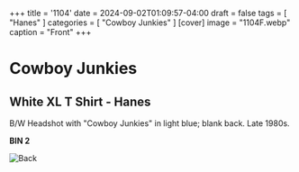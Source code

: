 +++
title = '1104'
date = 2024-09-02T01:09:57-04:00
draft = false
tags = [ "Hanes" ]
categories = [ "Cowboy Junkies" ]
[cover]
image = "1104F.webp"
caption = "Front"
+++
# Cowboy Junkies
## White XL T Shirt - Hanes

B/W Headshot with "Cowboy Junkies" in light blue; blank back. Late 1980s.

**BIN 2**

![Back](/1104B.webp)
